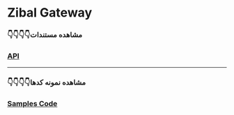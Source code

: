 # Zibal Gateway

### 👇👇👇👇مشاهده مستندات 

### [API](https://poolam.ir/fa/ipg-mpg/)

------

### 👇👇👇👇مشاهده نمونه ‌کدها 
### [Samples Code](https://poolam.ir/fa/docs/)
